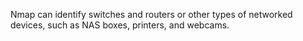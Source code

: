 Nmap can identify switches and routers or other types of networked devices, such as NAS boxes, printers, and webcams.